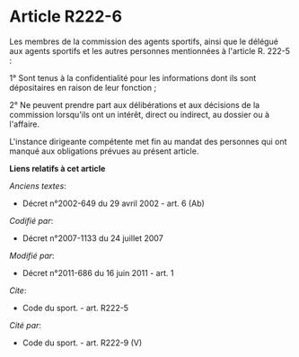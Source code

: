 # Article R222-6

Les membres de la commission des agents sportifs, ainsi que le délégué aux agents sportifs et les autres personnes
mentionnées à l'article R. 222-5 : 

1° Sont tenus à la confidentialité pour les informations dont ils sont dépositaires en raison de leur fonction ; 

2° Ne peuvent prendre part aux délibérations et aux décisions de la commission lorsqu'ils ont un intérêt, direct ou indirect,
au dossier ou à l'affaire. 

L'instance dirigeante compétente met fin au mandat des personnes qui ont manqué aux obligations prévues au présent article.

**Liens relatifs à cet article**

_Anciens textes_:

  - Décret n°2002-649 du 29 avril 2002 - art. 6 (Ab)

_Codifié par_:

  - Décret n°2007-1133 du 24 juillet 2007

_Modifié par_:

  - Décret n°2011-686 du 16 juin 2011 - art. 1

_Cite_:

  - Code du sport. - art. R222-5

_Cité par_:

  - Code du sport. - art. R222-9 (V)
